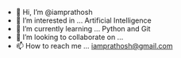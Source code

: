 - 👋 Hi, I’m @iamprathosh
- 👀 I’m interested in ... Artificial Intelligence
- 🌱 I’m currently learning ... Python and Git
- 💞️ I’m looking to collaborate on ...
- 📫 How to reach me ... iamprathosh@gmail.com

<!---
iamprathosh/iamprathosh is a ✨ special ✨ repository because its `README.md` (this file) appears on your GitHub profile.
You can click the Preview link to take a look at your changes.
--->
